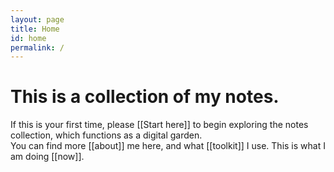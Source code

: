 ```yaml
---
layout: page
title: Home
id: home
permalink: /
---
```


# This is a collection of my notes.

If this is your first time, please [[Start here]] to begin exploring the notes collection, which functions as a digital garden.<br />
You can find more [[about]] me here, and what [[toolkit]] I use. This is what I am doing [[now]]. 


<style>
  .wrapper {
    max-width: 44em;
  }
</style>
